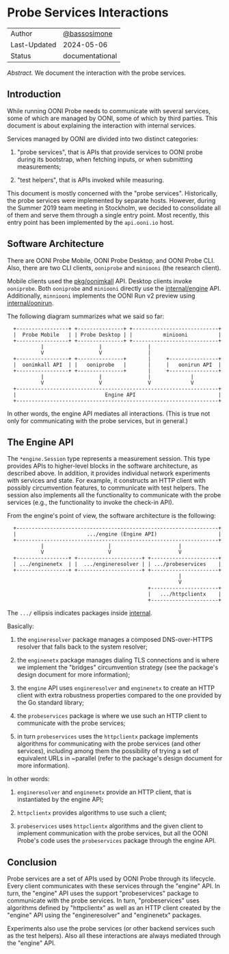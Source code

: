 # Probe Services Interactions

|              |                                                |
|:-------------|:-----------------------------------------------|
| Author       | [@bassosimone](https://github.com/bassosimone) |
| Last-Updated | 2024-05-06                                     |
| Status       | documentational                                |

*Abstract.* We document the interaction with the probe services.

## Introduction

While running OONI Probe needs to communicate with several services, some
of which are managed by OONI, some of which by third parties. This document is
about explaining the interaction with internal services.

Services managed by OONI are divided into two distinct categories:

1. "probe services", that is APIs that provide services to OONI probe
during its bootstrap, when fetching inputs, or when submitting measurements;

2. "test helpers", that is APIs invoked while measuring.

This document is mostly concerned with the "probe services". Historically,
the probe services were implemented by separate hosts. However, during the
Summer 2019 team meeting in Stockholm, we decided to consolidate all of
them and serve them through a single entry point. Most recently, this entry
point has been implemented by the `api.ooni.io` host.

## Software Architecture

There are OONI Probe Mobile, OONI Probe Desktop, and OONI Probe CLI. Also, there
are two CLI clients, `ooniprobe` and `miniooni` (the research client).

Mobile clients used the [pkg/oonimkall](../../pkg/oonimkall/) API. Desktop
clients invoke `ooniprobe`. Both `ooniprobe` and `miniooni` directly use the
[internal/engine](../../internal/engine/) API. Additionally, `minniooni`
implements the OONI Run v2 preview using [internal/oonirun](../../internal/oonirun).

The following diagram summarizes what we said so far:

```
  +-----------------+ +---------------+ +----------------------------+
  |  Probe Mobile   | | Probe Desktop | |          miniooni          |
  +-----------------+ +---------------+ +----------------------------+
           |                  |               |
		   V                  V               |
  +-----------------+ +---------------+       |     +----------------+
  |  oonimkall API  | |   ooniprobe   |       |     |   oonirun API  |
  +-----------------+ +---------------+       |     +----------------+
           |                  |               |             |
		   V                  V               V             V
  +------------------------------------------------------------------+
  |                             Engine API                           |
  +------------------------------------------------------------------+
```

In other words, the engine API mediates all interactions. (This is true not
only for communicating with the probe services, but in general.)

## The Engine API

The `*engine.Session` type represents a measurement session. This type
provides APIs to higher-level blocks in the software architecture, as
described above. In addition, it provides individual network experiments
with services and state. For example, it constructs an HTTP client with
possibly circumvention features, to communicate with test helpers. The
session also implements all the functionality to communicate with the probe
services (e.g., the functionality to invoke the check-in API).

From the engine's point of view, the software architecture is the following:

```
  +------------------------------------------------------------------+
  |                       .../engine (Engine API)                    |
  +------------------------------------------------------------------+
           |                     |                      |
		   V                     V                      V
  +-----------------+ +---------------------+ +----------------------+
  | .../enginenetx  | |  .../engineresolver | | .../probeservices    |
  +-----------------+ +---------------------+ +----------------------+
                                                        |
														V
                                              +----------------------+
                                              |   .../httpclientx    |
										      +----------------------+
```

The `.../` ellipsis indicates packages inside [internal](../../internal/).

Basically:

1. the `engineresolver` package manages a composed DNS-over-HTTPS
resolver that falls back to the system resolver;

2. the `enginenetx` package manages dialing TLS connections
and is where we implement the "bridges" circumvention strategy (see
the package's design document for more information);

3. the `engine` API uses `engineresolver` and `enginenetx`
to create an HTTP client with extra robustness properties compared to
the one provided by the Go standard library;

4. the `probeservices` package is where we use such an HTTP
client to communicate with the probe services;

5. in turn `probeservices` uses the `httpclientx` package implements
algorithms for communicating with the probe services (and other services),
including among them the possibility of trying a set of equivalent URLs
in ~parallel (refer to the package's design document for more information).

In other words:

1. `engineresolver` and `enginenetx` provide an HTTP client, that
is instantiated by the engine API;

2. `httpclientx` provides algorithms to use such a client;

3. `probeservices` uses `httpclientx` algorithms and the given client
to implement communication with the probe services, but all the
OONI Probe's code uses the `probeservices` package through the engine API.

## Conclusion

Probe services are a set of APIs used by OONI Probe through its
lifecycle. Every client communicates with these services through
the "engine" API. In turn, the "engine" API uses the support
"probeservices" package to communicate with the probe services. In
turn, "probeservices" uses algorithms defined by "httpclientx" as
well as an HTTP client created by the "engine" API using the
"engineresolver" and "enginenetx" packages.

Experiments also use the probe services (or other backend services
such as the test helpers). Also all these interactions are
always mediated through the "engine" API.
